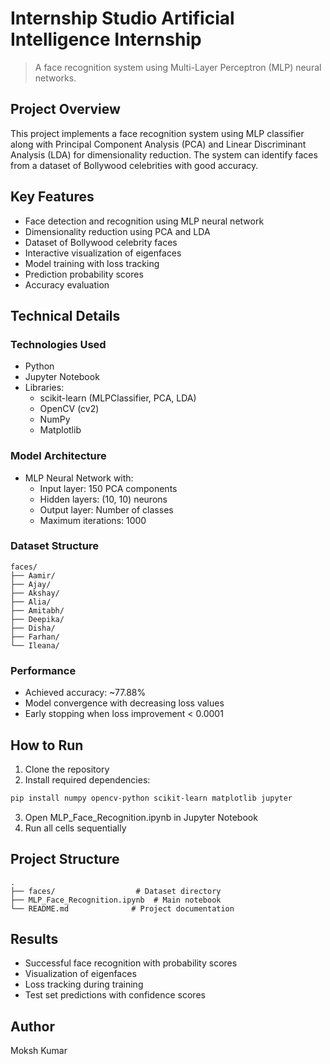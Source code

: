 # Internship Studio Artificial Intelligence Internship

> A face recognition system using Multi-Layer Perceptron (MLP) neural networks.

## Project Overview

This project implements a face recognition system using MLP classifier along with Principal Component Analysis (PCA) and Linear Discriminant Analysis (LDA) for dimensionality reduction. The system can identify faces from a dataset of Bollywood celebrities with good accuracy.

## Key Features

- Face detection and recognition using MLP neural network
- Dimensionality reduction using PCA and LDA
- Dataset of Bollywood celebrity faces
- Interactive visualization of eigenfaces
- Model training with loss tracking
- Prediction probability scores
- Accuracy evaluation

## Technical Details

### Technologies Used

- Python
- Jupyter Notebook
- Libraries:
  - scikit-learn (MLPClassifier, PCA, LDA)
  - OpenCV (cv2)
  - NumPy
  - Matplotlib

### Model Architecture

- MLP Neural Network with:
  - Input layer: 150 PCA components
  - Hidden layers: (10, 10) neurons
  - Output layer: Number of classes
  - Maximum iterations: 1000

### Dataset Structure

```
faces/
├── Aamir/
├── Ajay/
├── Akshay/
├── Alia/
├── Amitabh/
├── Deepika/
├── Disha/
├── Farhan/
└── Ileana/
```

### Performance

- Achieved accuracy: ~77.88%
- Model convergence with decreasing loss values
- Early stopping when loss improvement < 0.0001

## How to Run

1. Clone the repository
2. Install required dependencies:
```bash
pip install numpy opencv-python scikit-learn matplotlib jupyter
```
3. Open MLP_Face_Recognition.ipynb in Jupyter Notebook
4. Run all cells sequentially

## Project Structure

```
.
├── faces/                  # Dataset directory
├── MLP_Face_Recognition.ipynb  # Main notebook
└── README.md              # Project documentation
```

## Results

- Successful face recognition with probability scores
- Visualization of eigenfaces
- Loss tracking during training
- Test set predictions with confidence scores

## Author

Moksh Kumar
